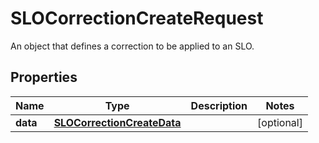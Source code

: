 # SLOCorrectionCreateRequest

An object that defines a correction to be applied to an SLO.

## Properties

| Name     | Type                                                      | Description | Notes      |
| -------- | --------------------------------------------------------- | ----------- | ---------- |
| **data** | [**SLOCorrectionCreateData**](SLOCorrectionCreateData.md) |             | [optional] |
